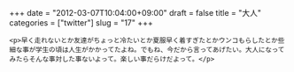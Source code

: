 +++
date = "2012-03-07T10:04:00+09:00"
draft = false
title = "大人"
categories = ["twitter"]
slug = "17"
+++


    <p>早く走れないとか友達がちょっと冷たいとか夏服早く着すぎたとかウンコもらしたとか些細な事が学生の頃は人生がかかってたよね。でもね、今だから言ってあげたい。大人になってみたらそんな事対した事ないよって。楽しい事だらけだよって。</p>
  
